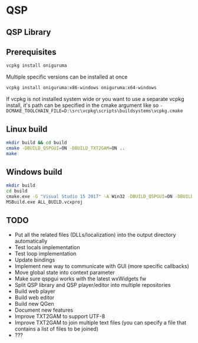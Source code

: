 
# QSP

## QSP Library

## Prerequisites

```bash
vcpkg install oniguruma
```

Multiple specific versions can be installed at once

```bash
vcpkg install oniguruma:x86-windows oniguruma:x64-windows
```

If vcpkg is not installed system wide or you want to use a separate vcpkg install,
it's path can be specified in the cmake argument like so
`-DCMAKE_TOOLCHAIN_FILE=D:\src\vcpkg\scripts\buildsystems\vcpkg.cmake`

## Linux build

```bash
mkdir build && cd build
cmake -DBUILD_QSPGUI=ON -DBUILD_TXT2GAM=ON ..
make
```

## Windows build

```bash
mkdir build
cd build
cmake.exe -G "Visual Studio 15 2017" -A Win32 -DBUILD_QSPGUI=ON -DBUILD_TXT2GAM=ON ..
MSBuild.exe ALL_BUILD.vcxproj
```

## TODO

* Put all the related files (DLLs/localization) into the output directory automatically
* Test locals implementation
* Test loop implementation
* Update bindings
* Implement new way to communicate with GUI (more specific callbacks)
* Move global state into context parameter
* Make sure qspgui works with the latest wxWidgets fw
* Split QSP library and QSP player/editor into multiple repositories
* Build web player
* Build web editor
* Build new QGen
* Document new features
* Improve TXT2GAM to support UTF-8
* Improve TXT2GAM to join multiple text files (you can specify a file that contains a list of files to be joined)
* ???
